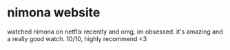 # nimona website
watched nimona on netflix recently and omg, im obsessed. it's amazing and a really good watch. 10/10, highly recommend <3
